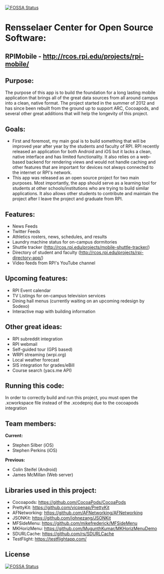 [![FOSSA Status](https://app.fossa.io/api/projects/git%2Bgithub.com%2Falexkarcher%2FRPIMobile.svg?type=shield)](https://app.fossa.io/projects/git%2Bgithub.com%2Falexkarcher%2FRPIMobile?ref=badge_shield)

Rensselaer Center for Open Source Software:
==============
RPIMobile - http://rcos.rpi.edu/projects/rpi-mobile/
--------------
Purpose: 
--------------
  The purpose of this app is to build the foundation for a long lasting mobile application that brings all of the great data sources from all around campus into a clean, native format. The project started in the summer of 2012 and has since been rebuilt from the ground up to support ARC, Cocoapods, and several other great additions that will help the longevity of this project.

Goals:
--------------
  - First and foremost, my main goal is to build something that will be improved year after year by the students and faculty of RPI. RPI recently released an application for both Android and iOS but it lacks a clean, native interface and has limited functionality. It also relies on a web-based backend for rendering views and would not handle caching and other features that are important for devices not always connected to the internet or RPI's network.
  - This app was released as an open source project for two main purposes. Most importantly, the app should serve as a learning tool for students at other schools/institutions who are trying to build similar applications. It also allows other students to contribute and maintain the project after I leave the project and graduate from RPI.

Features:
--------------
  - News Feeds
  - Twitter Feeds
  - Athletics rosters, news, schedules, and results
  - Laundry machine status for on-campus dormitories
  - Shuttle tracker (http://rcos.rpi.edu/projects/mobile-shuttle-tracker/)
  - Directory of student and faculty (http://rcos.rpi.edu/projects/rpi-directory-app/)
  - Video feeds from RPI's YouTube channel

Upcoming features:
--------------
  - RPI Event calendar
  - TV Listings for on-campus television services
  - Dining hall menus (currently waiting on an upcoming redesign by Sodexo)
  - Interactive map with building information

Other great ideas:
--------------
  - RPI subreddit integration
  - RPI webmail
  - Self-guided tour (GPS based)
  - WRPI streaming (wrpi.org)
  - Local weather forecast
  - SIS integration for grades/eBill
  - Course search (yacs.me API)


Running this code:
--------------
  In order to correctly build and run this project, you must open the .xcworkspace file instead of the .xcodeproj due to the cocoapods integration


Team members:
--------------
**Current:**
  - Stephen Silber     (iOS)
  - Stephen Perkins    (iOS)

**Previous:**
  - Colin Steifel      (Android)
  - James McMillan     (Web server)




Libraries used in this project:
--------------
  - Cocoapods:     https://github.com/CocoaPods/CocoaPods 
  - PrettyKit:     https://github.com/vicpenap/PrettyKit 
  - AFNetworking:  https://github.com/AFNetworking/AFNetworking 
  - JSONKit:       https://github.com/johnezang/JSONKit 
  - MFSideMenu:    https://github.com/mikefrederick/MFSideMenu 
  - MKHorizMenu:   https://github.com/MugunthKumar/MKHorizMenuDemo 
  - SDURLCache:    https://github.com/rs/SDURLCache 
  - TestFlight:    https://testflightapp.com/ 
  


## License
[![FOSSA Status](https://app.fossa.io/api/projects/git%2Bgithub.com%2Falexkarcher%2FRPIMobile.svg?type=large)](https://app.fossa.io/projects/git%2Bgithub.com%2Falexkarcher%2FRPIMobile?ref=badge_large)
